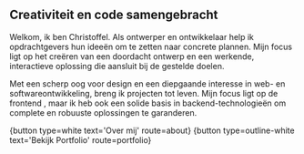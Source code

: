 ## Creativiteit en code samengebracht
Welkom, ik ben Christoffel. Als ontwerper en ontwikkelaar help ik opdrachtgevers hun ideeën om te zetten naar concrete plannen. Mijn focus ligt op het creëren van een doordacht ontwerp en een werkende, interactieve oplossing die aansluit bij de gestelde doelen.

Met een scherp oog voor design en een diepgaande interesse in web- en softwareontwikkeling, breng ik projecten tot leven. Mijn focus ligt op de frontend , maar ik heb ook een solide basis in backend-technologieën om complete en robuuste oplossingen te garanderen.

{button type=white text='Over mij' route=about}
{button type=outline-white text='Bekijk Portfolio' route=portfolio}